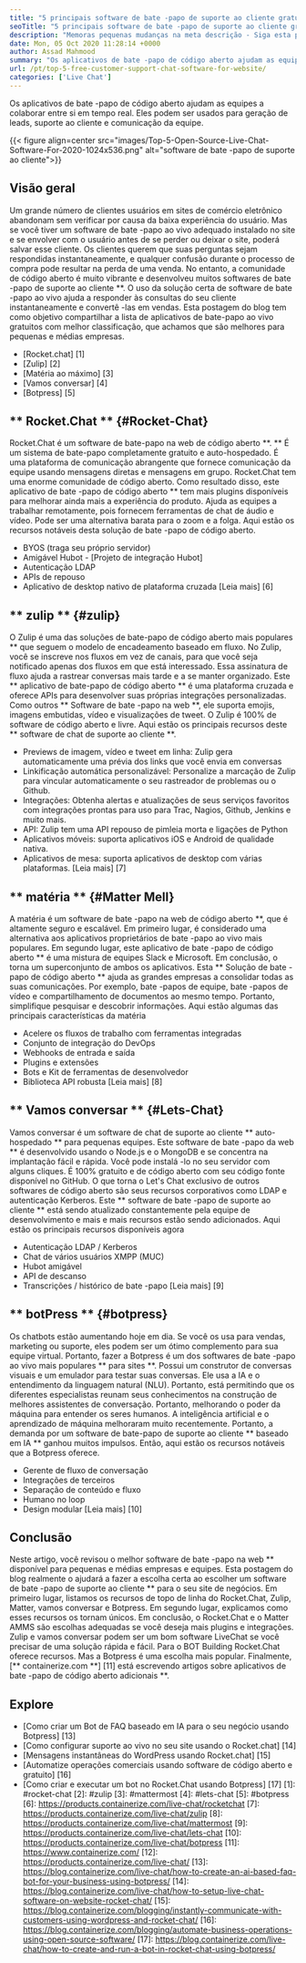 ```yaml
---
title: "5 principais software de bate -papo de suporte ao cliente gratuito para o site" 
seoTitle: "5 principais software de bate -papo de suporte ao cliente gratuito para o site" 
description: "Memoras pequenas mudanças na meta descrição - Siga esta postagem para aprender sobre os 5 principais softwares de bate -papo de suporte ao cliente gratuitos. Essas ferramentas facilitam o representante do seu atendimento ao cliente e impulsionam as vendas." 
date: Mon, 05 Oct 2020 11:28:14 +0000
author: Assad Mahmood
summary: "Os aplicativos de bate -papo de código aberto ajudam as equipes a colaborar entre si em tempo real. Eles podem ser usados ​​para geração de leads, suporte ao cliente e comunicação da equipe." 
url: /pt/top-5-free-customer-support-chat-software-for-website/
categories: ['Live Chat']
---
```


Os aplicativos de bate -papo de código aberto ajudam as equipes a colaborar entre si em tempo real. Eles podem ser usados ​​para geração de leads, suporte ao cliente e comunicação da equipe.

{{< figure align=center src="images/Top-5-Open-Source-Live-Chat-Software-For-2020-1024x536.png" alt="software de bate -papo de suporte ao cliente">}}


## Visão geral
Um grande número de clientes usuários em sites de comércio eletrônico abandonam sem verificar por causa da baixa experiência do usuário. Mas se você tiver um software de bate -papo ao vivo adequado instalado no site e se envolver com o usuário antes de se perder ou deixar o site, poderá salvar esse cliente. Os clientes querem que suas perguntas sejam respondidas instantaneamente, e qualquer confusão durante o processo de compra pode resultar na perda de uma venda. No entanto, a comunidade de código aberto é muito vibrante e desenvolveu muitos softwares de bate -papo de suporte ao cliente **.
O uso da solução certa de software de bate -papo ao vivo ajuda a responder às consultas do seu cliente instantaneamente e convertê -las em vendas. Esta postagem do blog tem como objetivo compartilhar a lista de aplicativos de bate-papo ao vivo gratuitos com melhor classificação, que achamos que são melhores para pequenas e médias empresas.
  * [Rocket.chat] [1]
  * [Zulip] [2]
  * [Matéria ao máximo] [3]
  * [Vamos conversar] [4]
  * [Botpress] [5]

## ** Rocket.Chat ** {#Rocket-Chat}
Rocket.Chat é um software de bate-papo na web de código aberto **. ** É um sistema de bate-papo completamente gratuito e auto-hospedado. É uma plataforma de comunicação abrangente que fornece comunicação da equipe usando mensagens diretas e mensagens em grupo.
Rocket.Chat tem uma enorme comunidade de código aberto. Como resultado disso, este aplicativo de bate -papo de código aberto ** tem mais plugins disponíveis para melhorar ainda mais a experiência do produto. Ajuda as equipes a trabalhar remotamente, pois fornecem ferramentas de chat de áudio e vídeo. Pode ser uma alternativa barata para o zoom e a folga. Aqui estão os recursos notáveis ​​desta solução de bate -papo de código aberto.
  * BYOS (traga seu próprio servidor)
  * Amigável Hubot - [Projeto de integração Hubot]
  * Autenticação LDAP
  * APIs de repouso
  * Aplicativo de desktop nativo de plataforma cruzada
    [Leia mais] [6]

## ** zulip ** {#zulip}
O Zulip é uma das soluções de bate-papo de código aberto mais populares ** que seguem o modelo de encadeamento baseado em fluxo. No Zulip, você se inscreve nos fluxos em vez de canais, para que você seja notificado apenas dos fluxos em que está interessado. Essa assinatura de fluxo ajuda a rastrear conversas mais tarde e a se manter organizado.
Este ** aplicativo de bate-papo de código aberto ** é uma plataforma cruzada e oferece APIs para desenvolver suas próprias integrações personalizadas. Como outros ** Software de bate -papo na web **, ele suporta emojis, imagens embutidas, vídeo e visualizações de tweet. O Zulip é 100% de software de código aberto e livre. Aqui estão os principais recursos deste ** software de chat de suporte ao cliente **.
  * Previews de imagem, vídeo e tweet em linha: Zulip gera automaticamente uma prévia dos links que você envia em conversas
  * Linkificação automática personalizável: Personalize a marcação de Zulip para vincular automaticamente o seu rastreador de problemas ou o Github.
  * Integrações: Obtenha alertas e atualizações de seus serviços favoritos com integrações prontas para uso para Trac, Nagios, Github, Jenkins e muito mais.
  * API: Zulip tem uma API repouso de pimleia morta e ligações de Python
  * Aplicativos móveis: suporta aplicativos iOS e Android de qualidade nativa.
  * Aplicativos de mesa: suporta aplicativos de desktop com várias plataformas.
    [Leia mais] [7]

## ** matéria ** {#Matter Mell}
A matéria é um software de bate -papo na web de código aberto **, que é altamente seguro e escalável. Em primeiro lugar, é considerado uma alternativa aos aplicativos proprietários de bate -papo ao vivo mais populares. Em segundo lugar, este aplicativo de bate -papo de código aberto ** é uma mistura de equipes Slack e Microsoft. Em conclusão, o torna um superconjunto de ambos os aplicativos.
Esta ** Solução de bate -papo de código aberto ** ajuda as grandes empresas a consolidar todas as suas comunicações. Por exemplo, bate -papos de equipe, bate -papos de vídeo e compartilhamento de documentos ao mesmo tempo. Portanto, simplifique pesquisar e descobrir informações.
Aqui estão algumas das principais características da matéria
  * Acelere os fluxos de trabalho com ferramentas integradas
  * Conjunto de integração do DevOps
  * Webhooks de entrada e saída
  * Plugins e extensões
  * Bots e Kit de ferramentas de desenvolvedor
  * Biblioteca API robusta
    [Leia mais] [8]

## ** Vamos conversar ** {#Lets-Chat}
Vamos conversar é um software de chat de suporte ao cliente ** auto-hospedado ** para pequenas equipes. Este software de bate -papo da web ** é desenvolvido usando o Node.js e o MongoDB e se concentra na implantação fácil e rápida. Você pode instalá -lo no seu servidor com alguns cliques. É 100% gratuito e de código aberto com seu código fonte disponível no GitHub.
O que torna o Let's Chat exclusivo de outros softwares de código aberto são seus recursos corporativos como LDAP e autenticação Kerberos. Este ** software de bate -papo de suporte ao cliente ** está sendo atualizado constantemente pela equipe de desenvolvimento e mais e mais recursos estão sendo adicionados. Aqui estão os principais recursos disponíveis agora
  * Autenticação LDAP / Kerberos
  * Chat de vários usuários XMPP (MUC)
  * Hubot amigável
  * API de descanso
  * Transcrições / histórico de bate -papo
    [Leia mais] [9]

## ** botPress ** {#botpress}
Os chatbots estão aumentando hoje em dia. Se você os usa para vendas, marketing ou suporte, eles podem ser um ótimo complemento para sua equipe virtual.
Portanto, fazer a Botpress é um dos softwares de bate -papo ao vivo mais populares ** para sites **. Possui um construtor de conversas visuais e um emulador para testar suas conversas. Ele usa a IA e o entendimento da linguagem natural (NLU). Portanto, está permitindo que os diferentes especialistas reunam seus conhecimentos na construção de melhores assistentes de conversação. Portanto, melhorando o poder da máquina para entender os seres humanos.
A inteligência artificial e o aprendizado de máquina melhoraram muito recentemente. Portanto, a demanda por um software de bate-papo de suporte ao cliente ** baseado em IA ** ganhou muitos impulsos. Então, aqui estão os recursos notáveis ​​que a Botpress oferece.
  * Gerente de fluxo de conversação
  * Integrações de terceiros
  * Separação de conteúdo e fluxo
  * Humano no loop
  * Design modular
    [Leia mais] [10]

## Conclusão
Neste artigo, você revisou o melhor software de bate -papo na web ** disponível para pequenas e médias empresas e equipes. Esta postagem do blog realmente o ajudará a fazer a escolha certa ao escolher um software de bate -papo de suporte ao cliente ** para o seu site de negócios. Em primeiro lugar, listamos os recursos de topo de linha do Rocket.Chat, Zulip, Matter, vamos conversar e Botpress. Em segundo lugar, explicamos como esses recursos os tornam únicos. Em conclusão, o Rocket.Chat e o Matter AMMS são escolhas adequadas se você deseja mais plugins e integrações. Zulip e vamos conversar podem ser um bom software LiveChat se você precisar de uma solução rápida e fácil. Para o BOT Building Rocket.Chat oferece recursos. Mas a Botpress é uma escolha mais popular.
Finalmente, [** containerize.com **] [11] está escrevendo artigos sobre aplicativos de bate -papo de código aberto adicionais **.

## Explore
  * [Como criar um Bot de FAQ baseado em IA para o seu negócio usando Botpress] [13]
  * [Como configurar suporte ao vivo no seu site usando o Rocket.chat] [14]
  * [Mensagens instantâneas do WordPress usando Rocket.chat] [15]
  * [Automatize operações comerciais usando software de código aberto e gratuito] [16]
  * [Como criar e executar um bot no Rocket.Chat usando Botpress] [17]
[1]: #rocket-chat
[2]: #zulip
[3]: #mattermost
[4]: #lets-chat
[5]: #botpress
[6]: https://products.containerize.com/live-chat/rocketchat
[7]: https://products.containerize.com/live-chat/zulip
[8]: https://products.containerize.com/live-chat/mattermost
[9]: https://products.containerize.com/live-chat/lets-chat
[10]: https://products.containerize.com/live-chat/botpress
[11]: https://www.containerize.com/
[12]: https://products.containerize.com/live-chat/
[13]: https://blog.containerize.com/live-chat/how-to-create-an-ai-based-faq-bot-for-your-business-using-botpress/
[14]: https://blog.containerize.com/live-chat/how-to-setup-live-chat-software-on-website-rocket-chat/
[15]: https://blog.containerize.com/blogging/instantly-communicate-with-customers-using-wordpress-and-rocket-chat/
[16]: https://blog.containerize.com/blogging/automate-business-operations-using-open-source-software/
[17]: https://blog.containerize.com/live-chat/how-to-create-and-run-a-bot-in-rocket-chat-using-botpress/
